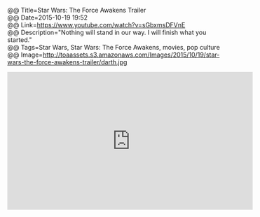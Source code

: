 @@ Title=Star Wars: The Force Awakens Trailer  
@@ Date=2015-10-19 19:52  
@@ Link=https://www.youtube.com/watch?v=sGbxmsDFVnE  
@@ Description="Nothing will stand in our way. I will finish what you started."  
@@ Tags=Star Wars, Star Wars: The Force Awakens, movies, pop culture  
@@ Image=http://toaassets.s3.amazonaws.com/Images/2015/10/19/star-wars-the-force-awakens-trailer/darth.jpg  

<!-- FitVids -->
<!-- http://fitvidsjs.com -->
<script src="/js/fitvids.js"></script>
<script>
	$(document).ready(function(){
		$(".entry").fitVids();
	});
</script>

<iframe width="560" height="315" src="https://www.youtube.com/embed/sGbxmsDFVnE" frameborder="0" allowfullscreen></iframe>